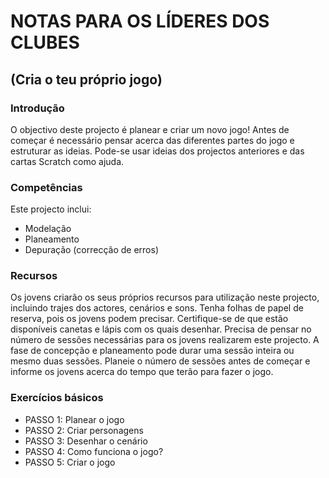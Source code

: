 # NOTAS PARA OS LÍDERES DOS CLUBES
## (Cria o teu próprio jogo)

### Introdução

O objectivo deste projecto é planear e criar um novo jogo! Antes de começar é
necessário pensar acerca das diferentes partes do jogo e estruturar as ideias.
Pode-se usar ideias dos projectos anteriores e das cartas Scratch como ajuda.

### Competências

Este projecto inclui:
- Modelação
- Planeamento
- Depuração (correcção de erros)

### Recursos

Os jovens criarão os seus próprios recursos para utilização neste projecto,
incluindo trajes dos actores, cenários e sons. Tenha folhas de papel de reserva,
pois os jovens podem precisar. Certifique-se de que estão disponíveis canetas e
lápis com os quais desenhar. Precisa de pensar no número de sessões necessárias
para os jovens realizarem este projecto.  A fase de concepção e planeamento pode
durar uma sessão inteira ou mesmo duas sessões. Planeie o número de sessões
antes de começar e informe os jovens acerca do tempo que terão para fazer o
jogo.

### Exercícios básicos

- PASSO 1: Planear o jogo
- PASSO 2: Criar personagens
- PASSO 3: Desenhar o cenário
- PASSO 4: Como funciona o jogo?
- PASSO 5: Criar o jogo